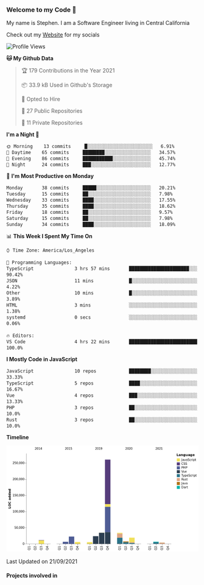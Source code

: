 ### Welcome to my Code 👋

My name is Stephen. I am a Software Engineer living in Central California

Check out my [Website](https://snipey.dev) for my socials

<!--START_SECTION:waka-->
![Profile Views](http://img.shields.io/badge/Profile%20Views-0-blue)

**🐱 My Github Data** 

> 🏆 179 Contributions in the Year 2021
 > 
> 📦 33.9 kB Used in Github's Storage 
 > 
> 💼 Opted to Hire
 > 
> 📜 27 Public Repositories 
 > 
> 🔑 11 Private Repositories  
 > 
**I'm a Night 🦉** 

```text
🌞 Morning    13 commits     █░░░░░░░░░░░░░░░░░░░░░░░░   6.91% 
🌆 Daytime    65 commits     ████████░░░░░░░░░░░░░░░░░   34.57% 
🌃 Evening    86 commits     ███████████░░░░░░░░░░░░░░   45.74% 
🌙 Night      24 commits     ███░░░░░░░░░░░░░░░░░░░░░░   12.77%

```
📅 **I'm Most Productive on Monday** 

```text
Monday       38 commits     █████░░░░░░░░░░░░░░░░░░░░   20.21% 
Tuesday      15 commits     ██░░░░░░░░░░░░░░░░░░░░░░░   7.98% 
Wednesday    33 commits     ████░░░░░░░░░░░░░░░░░░░░░   17.55% 
Thursday     35 commits     ████░░░░░░░░░░░░░░░░░░░░░   18.62% 
Friday       18 commits     ██░░░░░░░░░░░░░░░░░░░░░░░   9.57% 
Saturday     15 commits     ██░░░░░░░░░░░░░░░░░░░░░░░   7.98% 
Sunday       34 commits     ████░░░░░░░░░░░░░░░░░░░░░   18.09%

```


📊 **This Week I Spent My Time On** 

```text
⌚︎ Time Zone: America/Los_Angeles

💬 Programming Languages: 
TypeScript               3 hrs 57 mins       ██████████████████████░░░   90.42% 
JSON                     11 mins             █░░░░░░░░░░░░░░░░░░░░░░░░   4.22% 
Other                    10 mins             █░░░░░░░░░░░░░░░░░░░░░░░░   3.89% 
HTML                     3 mins              ░░░░░░░░░░░░░░░░░░░░░░░░░   1.38% 
systemd                  0 secs              ░░░░░░░░░░░░░░░░░░░░░░░░░   0.06%

🔥 Editors: 
VS Code                  4 hrs 22 mins       █████████████████████████   100.0%

```

**I Mostly Code in JavaScript** 

```text
JavaScript               10 repos            ████████░░░░░░░░░░░░░░░░░   33.33% 
TypeScript               5 repos             ████░░░░░░░░░░░░░░░░░░░░░   16.67% 
Vue                      4 repos             ███░░░░░░░░░░░░░░░░░░░░░░   13.33% 
PHP                      3 repos             ██░░░░░░░░░░░░░░░░░░░░░░░   10.0% 
Rust                     3 repos             ██░░░░░░░░░░░░░░░░░░░░░░░   10.0%

```


**Timeline**

![Chart not found](https://raw.githubusercontent.com/Snipey/Snipey/master/charts/bar_graph.png) 


 Last Updated on 21/09/2021
<!--END_SECTION:waka-->

#### Projects involved in
